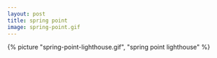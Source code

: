 ```yaml
---
layout: post
title: spring point
image: spring-point.gif
---
```


<!--more-->

{% picture "spring-point-lighthouse.gif", "spring point lighthouse" %}
